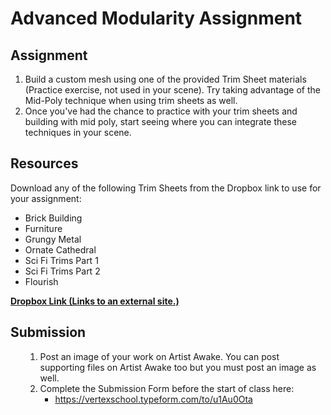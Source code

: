 # Advanced Modularity Assignment

<h2>Assignment</h2>
<ol>
<li>Build a custom mesh using one of the provided Trim Sheet materials (Practice exercise, not used in your scene). Try taking advantage of the Mid-Poly technique when using trim sheets as well.</li>
<li>Once you've had the chance to practice with your trim sheets and building with mid poly, start seeing where you can integrate these techniques in your scene.</li>
</ol>
<h2>Resources</h2>
<p>Download any of the following Trim Sheets from the Dropbox link to use for your assignment:</p>
<ul>
<li>Brick Building</li>
<li>Furniture</li>
<li>Grungy Metal</li>
<li>Ornate Cathedral</li>
<li>Sci Fi Trims Part 1</li>
<li>Sci Fi Trims Part 2</li>
<li>Flourish</li>
</ul>
<p><span><strong><a class="external" href="https://www.dropbox.com/sh/x55z5sdum9snark/AABQoSFZTEckklCGEewCJKxXa?dl=0" target="_blank">Dropbox Link<span class="screenreader-only">&nbsp;(Links to an external site.)</span></a></strong></span></p>
<h2>Submission</h2>
<ol>
<li style="list-style-type: none;">
<ol>
<li>Post an image of your work on Artist Awake. You can post supporting files on Artist Awake too but you must post an image as well.</li>
<li>Complete the Submission Form before the start of class here:
<ul>
<li><a class="external" href="https://vertexschool.typeform.com/to/u1Au0Ota" target="_blank"><span>https://vertexschool.typeform.com/to/u1Au0Ota</span></a></li>
</ul>
</li>
</ol>
</li>
</ol>